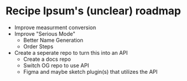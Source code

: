 # Recipe Ipsum's (unclear) roadmap

- Improve measurment conversion
- Improve "Serious Mode"
  - Better Name Generation
  - Order Steps
- Create a seperate repo to turn this into an API
  - Create a docs repo
  - Switch OG repo to use API
  - Figma and maybe sketch plugin(s) that utilizes the API
